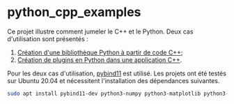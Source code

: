 # python_cpp_examples

Ce projet illustre comment jumeler le C++ et le Python. Deux cas d'utilisation sont présentés :
1. [Création d'une bibliothèque Python à partir de code C++](mamaheux_signal_processing_cpp);
2. [Création de plugins en Python dans une application C++](image_processing).

Pour les deux cas d'utilisation, [pybind11](https://github.com/pybind/pybind11) est utilisé.
Les projets ont été testés sur Ubuntu 20.04 et nécessitent l'installation des dépendances suivantes.

```bash
sudo apt install pybind11-dev python3-numpy python3-matplotlib python3-opencv qtbase5-dev qtchooser qt5-qmake qtbase5-dev-tools
```
